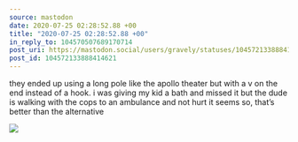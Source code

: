 ```yaml
---
source: mastodon
date: 2020-07-25 02:28:52.88 +00
title: "2020-07-25 02:28:52.88 +00"
in_reply_to: 104570507689170714
post_uri: https://mastodon.social/users/gravely/statuses/104572133888414621
post_id: 104572133888414621
---
```

they ended up using a long pole like the apollo theater but with a v on the end instead of a hook. i was giving my kid a bath and missed it but the dude is walking with the cops to an ambulance and not hurt it seems so, that’s better than the alternative


![](/images/104572133845130904.jpg)

